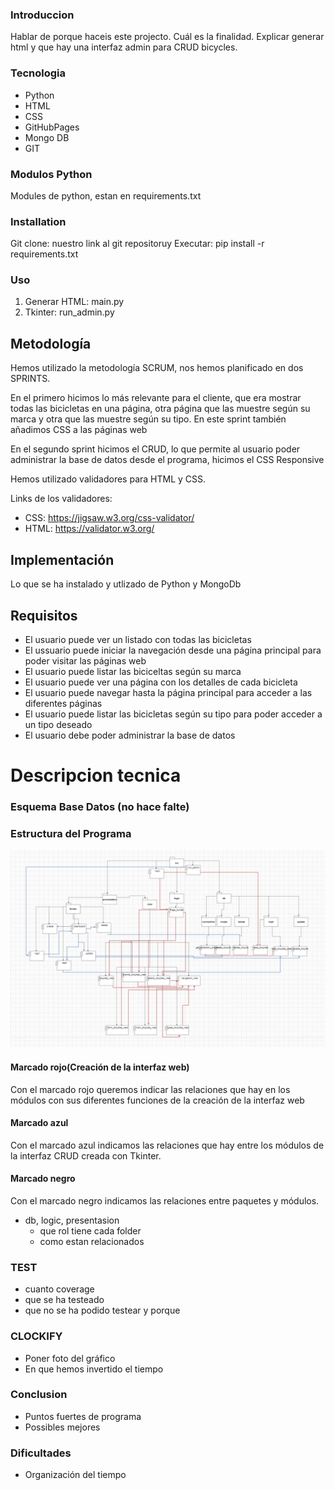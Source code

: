 ### Introduccion
Hablar de porque haceis este projecto. Cuál es la finalidad.
Explicar generar html y que hay una interfaz admin para CRUD bicycles.

### Tecnologia
- Python
- HTML
- CSS
- GitHubPages
- Mongo DB
- GIT

### Modulos Python
Modules de python, estan en requirements.txt


### Installation
Git clone: nuestro link al git repositoruy
Executar: pip install -r requirements.txt


### Uso
1. Generar HTML: main.py
2. Tkinter: run_admin.py


## Metodología

Hemos utilizado la metodología SCRUM, nos hemos planificado en dos SPRINTS.

En el primero hicimos lo más relevante para el cliente, que era mostrar todas las bicicletas en una página, otra página
que las muestre según su marca y otra que las muestre según su tipo. En este sprint también añadimos CSS a las páginas web

En el segundo sprint hicimos el CRUD, lo que permite al usuario poder administrar la base de datos desde el programa, hicimos
el CSS Responsive

Hemos utilizado validadores para HTML y CSS.

Links de los validadores:

- CSS: https://jigsaw.w3.org/css-validator/
- HTML: https://validator.w3.org/


## Implementación

Lo que se ha instalado y utlizado de Python y MongoDb


## Requisitos
- El usuario puede ver un listado con todas las bicicletas
- El ussuario puede iniciar la navegación desde una página principal para poder visitar las páginas web
- El usuario puede listar las biciceltas según su marca
- El usuario puede ver una página con los detalles de cada bicicleta
- El usuario puede navegar hasta la página principal para acceder a las diferentes páginas
- El usuario puede listar las bicicletas según su tipo para poder acceder a un tipo deseado
- El usuario debe poder administrar la base de datos

# Descripcion tecnica

### Esquema Base Datos (no hace falte)

### Estructura del Programa

![Diagrama de componentes](/readme_images/image.png)
#### Marcado rojo(Creación de la interfaz web)
Con el marcado rojo queremos indicar las relaciones que hay en los módulos con sus diferentes funciones de la creación de la interfaz web

#### Marcado azul
Con el marcado azul indicamos las relaciones que hay entre los módulos de la interfaz CRUD creada con Tkinter.
#### Marcado negro
Con el marcado negro indicamos las relaciones entre paquetes y módulos.


- db, logic, presentasion
    - que rol tiene cada folder
    - como estan relacionados

### TEST 
- cuanto coverage
- que se ha testeado
- que no se ha podido testear y porque


### CLOCKIFY
- Poner foto del gráfico
- En que hemos invertido el tiempo

### Conclusion
- Puntos fuertes de programa
- Possibles mejores

### Dificultades

- Organización del tiempo